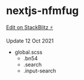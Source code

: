 # nextjs-nfmfug

[Edit on StackBlitz ⚡️](https://stackblitz.com/github/fatihmuhamadridho/Project)

Update 12 Oct 2021
- global.scss
  - .bn54
  - .search
  - .input-search
